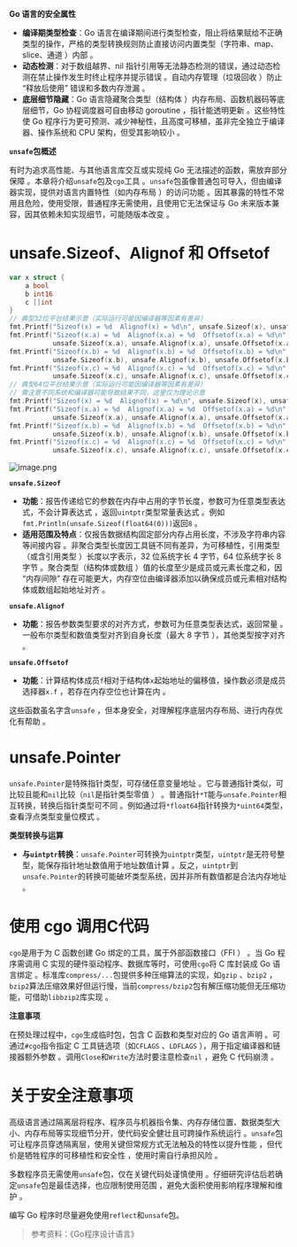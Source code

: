 **Go 语言的安全属性**

- **编译期类型检查**：Go 语言在编译期间进行类型检查，阻止将结果赋给不正确类型的操作，严格的类型转换规则防止直接访问内置类型（字符串、map、slice、通道 ）内部 。
- **动态检测**：对于数组越界、nil 指针引用等无法静态检测的错误，通过动态检测在禁止操作发生时终止程序并提示错误 。自动内存管理（垃圾回收 ）防止 “释放后使用” 错误和多数内存泄漏 。
- **底层细节隐藏**：Go 语言隐藏聚合类型（结构体 ）内存布局、函数机器码等底层细节，Go 协程调度器可自由移动 goroutine ，指针能透明更新 。这些特性使 Go 程序行为更可预测、减少神秘性，且高度可移植，虽非完全独立于编译器、操作系统和 CPU 架构，但受其影响较小 。

**`unsafe`包概述**

有时为追求高性能、与其他语言库交互或实现纯 Go 无法描述的函数，需放弃部分保障 。本章将介绍`unsafe`包及`cgo`工具 。`unsafe`包虽像普通包可导入，但由编译器实现，提供对语言内置特性（如内存布局 ）的访问功能 。因其暴露的特性不常用且危险，使用受限，普通程序无需使用，且使用它无法保证与 Go 未来版本兼容，因其依赖未知实现细节，可能随版本改变 。

# unsafe.Sizeof、Alignof 和 Offsetof

```go
var x struct {
    a bool
    b int16
    c []int
}
// 典型32位平台结果示意（实际运行可能因编译器等因素有差异）
fmt.Printf("Sizeof(x) = %d  Alignof(x) = %d\n", unsafe.Sizeof(x), unsafe.Alignof(x))
fmt.Printf("Sizeof(x.a) = %d  Alignof(x.a) = %d  Offsetof(x.a) = %d\n", 
           unsafe.Sizeof(x.a), unsafe.Alignof(x.a), unsafe.Offsetof(x.a))
fmt.Printf("Sizeof(x.b) = %d  Alignof(x.b) = %d  Offsetof(x.b) = %d\n", 
           unsafe.Sizeof(x.b), unsafe.Alignof(x.b), unsafe.Offsetof(x.b))
fmt.Printf("Sizeof(x.c) = %d  Alignof(x.c) = %d  Offsetof(x.c) = %d\n", 
           unsafe.Sizeof(x.c), unsafe.Alignof(x.c), unsafe.Offsetof(x.c))
// 典型64位平台结果示意（实际运行可能因编译器等因素有差异）
// 需注意不同系统和编译器可能导致结果不同，这里仅为理论示意
fmt.Printf("Sizeof(x) = %d  Alignof(x) = %d\n", unsafe.Sizeof(x), unsafe.Alignof(x))
fmt.Printf("Sizeof(x.a) = %d  Alignof(x.a) = %d  Offsetof(x.a) = %d\n", 
           unsafe.Sizeof(x.a), unsafe.Alignof(x.a), unsafe.Offsetof(x.a))
fmt.Printf("Sizeof(x.b) = %d  Alignof(x.b) = %d  Offsetof(x.b) = %d\n", 
           unsafe.Sizeof(x.b), unsafe.Alignof(x.b), unsafe.Offsetof(x.b))
fmt.Printf("Sizeof(x.c) = %d  Alignof(x.c) = %d  Offsetof(x.c) = %d\n", 
           unsafe.Sizeof(x.c), unsafe.Alignof(x.c), unsafe.Offsetof(x.c))
```

![image.png](https://s2.loli.net/2025/04/16/xfjAozU8kcBhWLg.png)

**`unsafe.Sizeof`**

- **功能**：报告传递给它的参数在内存中占用的字节长度，参数可为任意类型表达式，不会计算表达式 ，返回`uintptr`类型常量表达式 。例如`fmt.Println(unsafe.Sizeof(float64(0)))`返回`8` 。
- **适用范围及特点**：仅报告数据结构固定部分内存占用长度，不涉及字符串内容等间接内容 。非聚合类型长度因工具链不同有差异，为可移植性，引用类型（或含引用类型 ）长度以字表示，32 位系统字长 4 字节，64 位系统字长 8 字节 。聚合类型（结构体或数组 ）值的长度至少是成员或元素长度之和，因 “内存间隙” 存在可能更大，内存空位由编译器添加以确保成员或元素相对结构体或数组起始地址对齐 。

**`unsafe.Alignof`**

- **功能**：报告参数类型要求的对齐方式，参数可为任意类型表达式，返回常量 。一般布尔类型和数值类型对齐到自身长度（最大 8 字节 ），其他类型按字对齐 。

**`unsafe.Offsetof`**

- **功能**：计算结构体成员`f`相对于结构体`x`起始地址的偏移值，操作数必须是成员选择器`x.f` ，若存在内存空位也计算在内 。

这些函数虽名字含`unsafe` ，但本身安全，对理解程序底层内存布局、进行内存优化有帮助 。

# unsafe.Pointer

`unsafe.Pointer`是特殊指针类型，可存储任意变量地址 。它与普通指针类似，可比较且能和`nil`比较（`nil`是指针类型零值 ） 。普通指针`*T`能与`unsafe.Pointer`相互转换，转换后指针类型可不同 。例如通过将`*float64`指针转换为`*uint64`类型，查看浮点类型变量位模式 。

**类型转换与运算**

- **与`uintptr`转换**：`unsafe.Pointer`可转换为`uintptr`类型，`uintptr`是无符号整型，能保存指针地址数值用于地址数值计算 。反之，`uintptr`到`unsafe.Pointer`的转换可能破坏类型系统，因并非所有数值都是合法内存地址 。

# 使用 cgo 调用C代码

`cgo`是用于为 C 函数创建 Go 绑定的工具，属于外部函数接口（FFI ） 。当 Go 程序需调用 C 实现的硬件驱动程序、数据库等时，可使用`cgo`将 C 库封装成 Go 语言绑定 。标准库`compress/...`包提供多种压缩算法的实现，如`gzip` 、`bzip2` ，`bzip2`算法压缩效果好但运行慢，当前`compress/bzip2`包有解压缩功能但无压缩功能，可借助`libbzip2`库实现 。

**注意事项**

在预处理过程中，`cgo`生成临时包，包含 C 函数和类型对应的 Go 语言声明 。可通过`#cgo`指令指定 C 工具链选项（如`CFLAGS` 、`LDFLAGS` ），用于指定编译器和链接器额外参数 。调用`Close`和`Write`方法时要注意检查`nil` ，避免 C 代码崩溃 。

# 关于安全注意事项

高级语言通过隔离层将程序、程序员与机器指令集、内存存储位置、数据类型大小、内存布局等实现细节分开，使代码安全健壮且可跨操作系统运行 。`unsafe`包可让程序员穿透隔离层，使用关键但常规方式无法触及的特性以提升性能 ，但代价是牺牲程序的可移植性和安全性 ，使用时需自行承担风险 。

多数程序员无需使用`unsafe`包，仅在关键代码处谨慎使用 。仔细研究评估后若确定`unsafe`包是最佳选择，也应限制使用范围 ，避免大面积使用影响程序理解和维护 。

编写 Go 程序时尽量避免使用`reflect`和`unsafe`包。

> 参考资料：《Go程序设计语言》